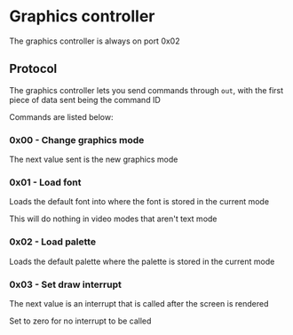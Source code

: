 # Graphics controller
The graphics controller is always on port 0x02

## Protocol
The graphics controller lets you send commands through `out`, with the first piece
of data sent being the command ID

Commands are listed below:
### 0x00 - Change graphics mode
The next value sent is the new graphics mode

### 0x01 - Load font
Loads the default font into where the font is stored in the current mode

This will do nothing in video modes that aren't text mode

### 0x02 - Load palette
Loads the default palette where the palette is stored in the current mode

### 0x03 - Set draw interrupt
The next value is an interrupt that is called after the screen is rendered

Set to zero for no interrupt to be called
